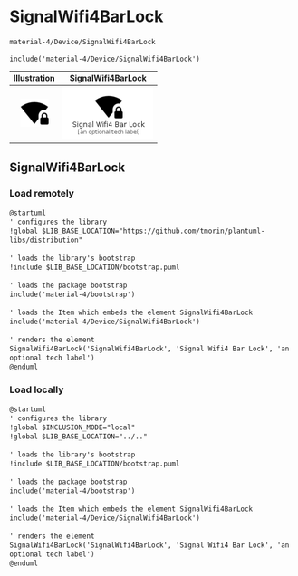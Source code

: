 # SignalWifi4BarLock


```text
material-4/Device/SignalWifi4BarLock
```

```text
include('material-4/Device/SignalWifi4BarLock')
```



| Illustration | SignalWifi4BarLock |
| :---: | :---: |
| ![illustration for Illustration](../../material-4/Device/SignalWifi4BarLock.png) | ![illustration for SignalWifi4BarLock](../../material-4/Device/SignalWifi4BarLock.Local.png) |




## SignalWifi4BarLock

### Load remotely
```plantuml
@startuml
' configures the library
!global $LIB_BASE_LOCATION="https://github.com/tmorin/plantuml-libs/distribution"

' loads the library's bootstrap
!include $LIB_BASE_LOCATION/bootstrap.puml

' loads the package bootstrap
include('material-4/bootstrap')

' loads the Item which embeds the element SignalWifi4BarLock
include('material-4/Device/SignalWifi4BarLock')

' renders the element
SignalWifi4BarLock('SignalWifi4BarLock', 'Signal Wifi4 Bar Lock', 'an optional tech label')
@enduml
```

### Load locally
```plantuml
@startuml
' configures the library
!global $INCLUSION_MODE="local"
!global $LIB_BASE_LOCATION="../.."

' loads the library's bootstrap
!include $LIB_BASE_LOCATION/bootstrap.puml

' loads the package bootstrap
include('material-4/bootstrap')

' loads the Item which embeds the element SignalWifi4BarLock
include('material-4/Device/SignalWifi4BarLock')

' renders the element
SignalWifi4BarLock('SignalWifi4BarLock', 'Signal Wifi4 Bar Lock', 'an optional tech label')
@enduml
```

